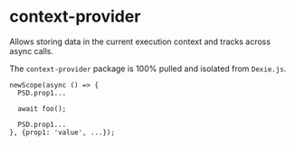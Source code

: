 # context-provider

Allows storing data in the current execution context and tracks across async calls.

The `context-provider` package is 100% pulled and isolated from `Dexie.js`.

```
newScope(async () => {
  PSD.prop1...

  await foo();

  PSD.prop1...
}, {prop1: 'value', ...});
```
